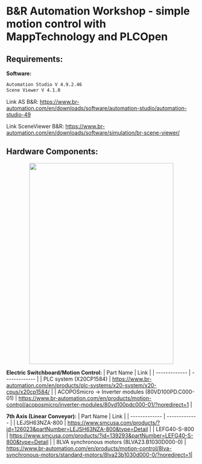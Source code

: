 # B&R Automation Workshop - simple motion control with MappTechnology and PLCOpen

## Requirements:

**Software:**
```bash
Automation Studio V 4.9.2.46
Scene Viewer V 4.1.0
```

Link AS B&R: https://www.br-automation.com/en/downloads/software/automation-studio/automation-studio-49

Link SceneViewer B&R: https://www.br-automation.com/en/downloads/software/simulation/br-scene-viewer/

## Hardware Components:

<p align="center">
<img src="https://github.com/rparak/BaR-Workshop-Simple/blob/master/images/simple_diagram.PNG" width="382" height="533">
</p>

**Electric Switchboard/Motion Control:**
| Part Name     | Link          |
| ------------- | ------------- |
| PLC system (X20CP1584) | https://www.br-automation.com/en/products/plc-systems/x20-system/x20-cpus/x20cp1584/ |
| ACOPOSmicro -> Inverter modules (80VD100PD.C000-01) | https://www.br-automation.com/en/products/motion-control/acoposmicro/inverter-modules/80vd100pdc000-01/?noredirect=1 |


**7th Axis (Linear Conveyor):**
| Part Name     | Link          |
| ------------- | ------------- |
| LEJSH63NZA-800  | https://www.smcusa.com/products/?id=126023&partNumber=LEJSH63NZA-800&type=Detail |
| LEFG40-S-800  | https://www.smcusa.com/products/?id=139293&partNumber=LEFG40-S-800&type=Detail |
| 8LVA synchronous motors (8LVA23.B1030D000-0)  | https://www.br-automation.com/en/products/motion-control/8lva-synchronous-motors/standard-motors/8lva23b1030d000-0/?noredirect=1|
